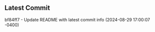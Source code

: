 
## Latest Commit
bf84ff7 - Update README with latest commit info (2024-08-29 17:00:07 -0400) <Yunxi-Zhou>
